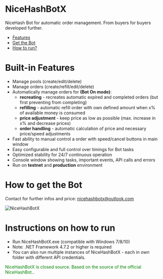 # NiceHashBotX
NiceHash Bot for automatic order management. 
From buyers for buyers developed further.

- [Features](#features)
- [Get the Bot](#get)
- [How to run?](#run)

# <a name="features"></a> Built-in Features

- Manage pools (create/edit/delete)
- Manage orders (create/refill/edit/delete)
- Automatically manage orders for **(Bot On mode)**:
    * **recreating** - recreates automatic expired and completed orders (but first preventing from completing)
    * **refilling** - automatic refill order with own defined amount when x% of available money is consumed
    * **price adjustment** - keep price as low as possible (max. increase in x% and decrease prices)
    * **order handling** - automatic calculation of price and necessary price/speed adjustments
- Fast ability to manual control a order with speed/cancel buttons in main window
- Easy configurable and full control over timings for Bot tasks
- Optimized stability for 24/7 continuous operation
- Console window showing tasks, important events, API calls and errors
- Run on **testnet** and **production** environment

# <a name="get"></a> How to get the Bot

Contact for further infos and price: nicehashbotx@outlook.com

![NiceHashBotX](https://i.ibb.co/M9V3mg1/Nice-Hash-Bot-X.jpg)

# <a name="run"></a> Instructions on how to run
- Run NiceHashBotX.exe (compatible with Windows 7/8/10)
- Note: .NET Framework 4.7.2 or higher is required
- You can also run multiple instances of NiceHashBotX - each in own folder with different API credentials.


<span style="color:green">NiceHashBotX is closed source. Based on the source of the official NiceHashBot.</span>.
